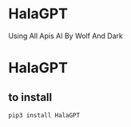 # HalaGPT
Using All Apis AI By Wolf And Dark
# HalaGPT
## to install
```bash
pip3 install HalaGPT
```